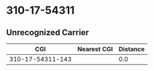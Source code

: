 # 310-17-54311
## Unrecognized Carrier


| CGI | Nearest CGI | Distance |
|-----|-------------|----------|
| 310-17-54311-143 |  | 0.0 |
